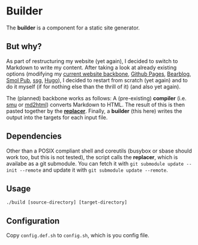 # Builder

The **builder** is a component for a static site generator.

## But why?

As part of restructuring my website (yet again), I decided to switch to Markdown to write my content. After taking a look at already existing options (modifying my [current website backbone](https://www.nmke.de/index.php), [Github Pages](https://github.com/pages), [Bearblog](https://bearblog.dev), [Smol Pub](http://smol.pub), [ssg](https://romanzolotarev.com/ssg.html), [Hugo](https://gohugo.io/)), I decided to restart from scratch (yet again) and to do it myself (if for nothing else than the thrill of it) (and also yet again).

The (planned) backbone works as follows: A (pre-existing) **compiler** (i.e. [smu](https://github.com/karlb/smu) or [md2html](https://github.com/md4c/md4c)) converts Markdown to HTML. The result of this is then pasted together by the [**replacer**](https://github.com/nmke-de/replacer). Finally, a **builder** (this here) writes the output into the targets for each input file.

## Dependencies

Other than a POSIX compliant shell and coreutils (busybox or sbase should work too, but this is not tested), the script calls the **replacer**, which is availabe as a git submodule. You can fetch it with `git submodule update --init --remote` and update it with `git submodule update --remote`.

## Usage

`./build [source-directory] [target-directory]`

## Configuration

Copy `config.def.sh` to `config.sh`, which is you config file.
